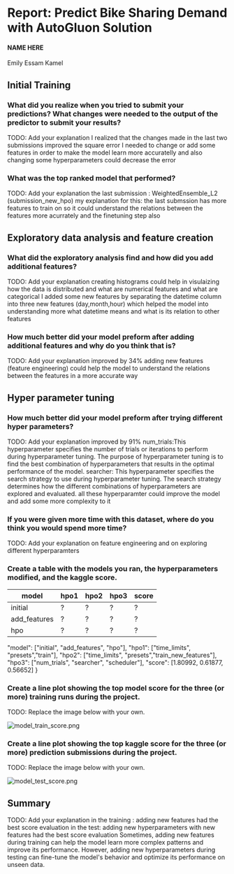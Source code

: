 # Report: Predict Bike Sharing Demand with AutoGluon Solution
#### NAME HERE
Emily Essam Kamel
## Initial Training
### What did you realize when you tried to submit your predictions? What changes were needed to the output of the predictor to submit your results?
TODO: Add your explanation
I realized that the changes made in the last two submissions improved the square error
I needed to change or add some features in order to make the model learn more accuratelly and also changing some hyperparameters could decrease the error
### What was the top ranked model that performed?
TODO: Add your explanation
the last submission : WeightedEnsemble_L2 (submission_new_hpo)
my explanation for this: the last submssion has more features to train on so it could understand the relations between the features more acurrately and the finetuning step also 
## Exploratory data analysis and feature creation
### What did the exploratory analysis find and how did you add additional features?
TODO: Add your explanation
creating histograms could help in visulaizing how the data is distributed and what are numerical features and what are categorical
I added some new features by separating the datetime column into three new features (day,month,hour) which helped the model into understanding more what datetime means and what is its relation to other features
### How much better did your model preform after adding additional features and why do you think that is?
TODO: Add your explanation
improved by 34%
adding new features (feature engineering) could help the model to understand the relations between the features in a more accurate way
## Hyper parameter tuning
### How much better did your model preform after trying different hyper parameters?
TODO: Add your explanation
improved by 91%
num_trials:This hyperparameter specifies the number of trials or iterations to perform during hyperparameter tuning. The purpose of hyperparameter tuning is to find the best combination of hyperparameters that results in the optimal performance of the model.
searcher: This hyperparameter specifies the search strategy to use during hyperparameter tuning. The search strategy determines how the different combinations of hyperparameters are explored and evaluated.
all these hyperparamter could improve the model and add some more complexity to it 
### If you were given more time with this dataset, where do you think you would spend more time?
TODO: Add your explanation
on feature engineering and on exploring different hyperparamters
### Create a table with the models you ran, the hyperparameters modified, and the kaggle score.
|model|hpo1|hpo2|hpo3|score|
|--|--|--|--|--|
|initial|?|?|?|?|
|add_features|?|?|?|?|
|hpo|?|?|?|?|

"model": ["initial", "add_features", "hpo"],
    "hpo1": ["time_limits", "presets","train"],
    "hpo2": ["time_limits", "presets","train_new_features"],
    "hpo3": ["num_trials", "searcher", "scheduler"],
    "score": [1.80992, 0.61877, 0.56652]
}
### Create a line plot showing the top model score for the three (or more) training runs during the project.

TODO: Replace the image below with your own.

![model_train_score.png](nd009t-c1-intro-to-ml-project-starter/model_train_score.png)


### Create a line plot showing the top kaggle score for the three (or more) prediction submissions during the project.

TODO: Replace the image below with your own.

![model_test_score.png](nd009t-c1-intro-to-ml-project-starter/model_test_score.png)


## Summary
TODO: Add your explanation
in the training : adding new features had the best score evaluation
in the test: adding new hyperparameters with new features had the best score evaluation
Sometimes, adding new features during training can help the model learn more complex patterns and improve its performance. However, adding new hyperparameters during testing can fine-tune the model's behavior and optimize its performance on unseen data.